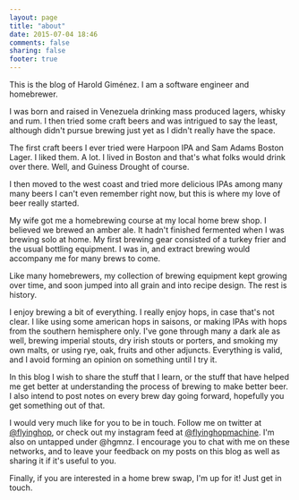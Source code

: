 ```yaml
---
layout: page
title: "about"
date: 2015-07-04 18:46
comments: false
sharing: false
footer: true
---
```


This is the blog of Harold Giménez. I am a software engineer and homebrewer.

I was born and raised in Venezuela drinking mass produced lagers, whisky and
rum. I then tried some craft beers and was intrigued to say the least, although
didn't pursue brewing just yet as I didn't really have the space.

The first craft beers I ever tried were Harpoon IPA and Sam Adams Boston Lager.
I liked them. A lot. I lived in Boston and that's what folks would drink over
there. Well, and Guiness Drought of course.

I then moved to the west coast and tried more delicious IPAs among many many
beers I can't even remember right now, but this is where my love of beer really
started.

My wife got me a homebrewing course at my local home brew shop. I believed we
brewed an amber ale. It hadn't finished fermented when I was brewing solo at
home. My first brewing gear consisted of a turkey frier and the usual bottling
equipment. I was in, and extract brewing would accompany me for many brews to
come.

Like many homebrewers, my collection of brewing equipment kept growing over
time, and soon jumped into all grain and into recipe design. The rest is
history.

I enjoy brewing a bit of everything. I really enjoy hops, in case that's not
clear. I like using some american hops in saisons, or making IPAs with hops
from the southern hemisphere only. I've gone through many a dark ale as well,
brewing imperial stouts, dry irish stouts or porters, and smoking my own malts,
or using rye, oak, fruits and other adjuncts. Everything is valid, and I avoid
forming an opinion on something until I try it.

In this blog I wish to share the stuff that I learn, or the stuff that have
helped me get better at understanding the process of brewing to make better
beer. I also intend to post notes on every brew day going forward, hopefully
you get something out of that.

I would very much like for you to be in touch. Follow me on twitter at
[@flyinghop](https://twitter.com/flyinghop), or check out my instagram feed at
[@flyinghopmachine](https://instagram.com/flyinghopmachine). I'm also on
untapped under @hgmnz. I encourage you to chat with me on these networks, and
to leave your feedback on my posts on this blog as well as sharing it if it's
useful to you.

Finally, if you are interested in a home brew swap, I'm up for it! Just get in
touch.
